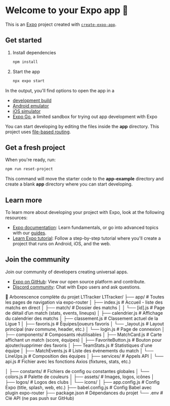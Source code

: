 # Welcome to your Expo app 👋

This is an [Expo](https://expo.dev) project created with [`create-expo-app`](https://www.npmjs.com/package/create-expo-app).

## Get started

1. Install dependencies

   ```bash
   npm install
   ```

2. Start the app

   ```bash
   npx expo start
   ```

In the output, you'll find options to open the app in a

- [development build](https://docs.expo.dev/develop/development-builds/introduction/)
- [Android emulator](https://docs.expo.dev/workflow/android-studio-emulator/)
- [iOS simulator](https://docs.expo.dev/workflow/ios-simulator/)
- [Expo Go](https://expo.dev/go), a limited sandbox for trying out app development with Expo

You can start developing by editing the files inside the **app** directory. This project uses [file-based routing](https://docs.expo.dev/router/introduction).

## Get a fresh project

When you're ready, run:

```bash
npm run reset-project
```

This command will move the starter code to the **app-example** directory and create a blank **app** directory where you can start developing.

## Learn more

To learn more about developing your project with Expo, look at the following resources:

- [Expo documentation](https://docs.expo.dev/): Learn fundamentals, or go into advanced topics with our [guides](https://docs.expo.dev/guides).
- [Learn Expo tutorial](https://docs.expo.dev/tutorial/introduction/): Follow a step-by-step tutorial where you'll create a project that runs on Android, iOS, and the web.

## Join the community

Join our community of developers creating universal apps.

- [Expo on GitHub](https://github.com/expo/expo): View our open source platform and contribute.
- [Discord community](https://chat.expo.dev): Chat with Expo users and ask questions.

📁 Arborescence complète du projet L1Tracker
L1Tracker/
├── app/                             # Toutes les pages de navigation via expo-router
│   ├── index.js                     # Accueil - liste des matchs en direct
│   ├── match/                       # Dossier des matchs
│   │   └── [id].js                  # Page de détail d’un match (stats, events, lineups)
│   ├── calendrier.js               # Affichage du calendrier des matchs
│   ├── classement.js               # Classement actuel de la Ligue 1
│   ├── favoris.js                  # Équipes/joueurs favoris
│   └── _layout.js                  # Layout principal (nav commune, header, etc.)
│   └── login.js                    # Page de connexion
│
├── components/                     # Composants réutilisables
│   ├── MatchCard.js                # Carte affichant un match (score, équipes)
│   ├── FavoriteButton.js           # Bouton pour ajouter/supprimer des favoris
│   ├── TeamStats.js                # Statistiques d'une équipe
│   ├── MatchEvents.js              # Liste des événements du match
│   └── LineUps.js                  # Composition des équipes
│
├── services/                       # Appels API
│   └── api.js                      # Fichier avec les fonctions Axios (fixtures, stats, etc.)

│
├── constants/                      # Fichiers de config ou constantes globales
│   └── colors.js                   # Palette de couleurs
│
├── assets/                         # Images, logos, icônes
│   ├── logos/                      # Logos des clubs
│   └── icons/
│
├── app.config.js                   # Config Expo (title, splash, web, etc.)
├── babel.config.js                 # Config Babel avec plugin expo-router
├── package.json                    # Dépendances du projet
└── .env                            # Clé API (ne pas push sur GitHub)
